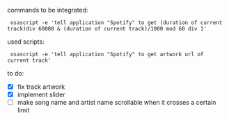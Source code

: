 commands to be integrated:

```
 osascript -e 'tell application "Spotify" to get (duration of current track)div 60000 & (duration of current track)/1000 mod 60 div 1'
```
used scripts:
```
 osascript -e 'tell application "Spotify" to get artwork url of current track'
```

to do:

- [x] fix track artwork
- [x] implement slider 
- [ ] make song name and artist name scrollable when it crosses a certain limit
